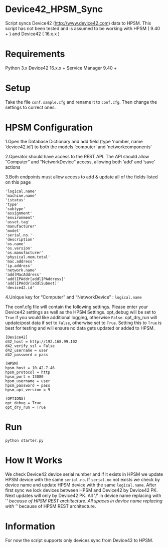 # Device42_HPSM_Sync
Script syncs Device42 (http://www.device42.com) data to HPSM.
This script has not been tested and is assumed to be working with HPSM ( 9.40 + ) and Device42 ( 16.x.x )

# Requirements
Python 3.x 
Device42 16.x.x +
Service Manager 9.40 +


# Setup
Take the file `conf.sample.cfg` and rename it to `conf.cfg`. Then change the settings to correct ones.

# HPSM Configuration
1.Open the Database Dictionary and add field (type ‘number, name ‘device42.id’) to both the models ‘computer’ and ‘networkcomponents'


2.Operator should have access to the REST API. The API should allow “Computer” and “NetworkDevice” access, allowing both ‘add’ and ‘save’ actions


3.Both endpoints must allow access to add & update all of the fields listed on this page
```
'logical.name'
'machine.name'
'istatus'
'type'
'subtype'
'assignment'
'environment'
'asset.tag'
'manufacturer'
'model'
'serial.no.'
'description'
'os.name'
'os.version'
'os.manufacturer'
'physical.mem.total'
'mac.address'
'ip.address'
'network.name'
'addlMacAddress'
'addlIPAddr[addlIPAddress]'
'addlIPAddr[addlSubnet]'
'device42.id'
```

4.Unique key for “Computer” and “NetworkDevice” : `logical.name`

The conf.cfg file will contain the following settings. Please enter your Device42 settings as well as the HPSM Settings. 
opt_debug will be set to `True` if you would like additional logging, otherwise `False`. opt_dry_run will update/post 
data if set to `False`, otherwise set to `True`. Setting this to `True` is best for testing 
and will ensure no data gets updated or added to HPSM.
```buildoutcfg
[Device42]
d42_host = http://192.168.99.102
d42_verify_ssl = False
d42_username = user
d42_password = pass

[HPSM]
hpsm_host = 10.42.7.46
hpsm_protocol = http
hpsm_port = 13080
hpsm_username = user
hpsm_password = pass
hpsm_api_version = 9

[OPTIONS]
opt_debug = True
opt_dry_run = True
```


# Run
```
python starter.py
```

# How It Works
We check Device42 device serial number and if it exists in HPSM we update HPSM device with the same `serial.no`.
If `serial.no` not exists we check by device name and update HPSM device with the same `logical.name`.
After first sync we lock devices between HPSM and Device42 by Device42 PK. Next updates will only by Device42 PK.
All '/' in device name replacing with '_' because of HPSM REST architecture.
All spaces in device name replacing with '_' because of HPSM REST architecture.

# Information
For now the script supports only devices sync from Device42 to HPSM.
